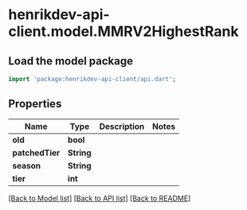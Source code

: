 # henrikdev-api-client.model.MMRV2HighestRank

## Load the model package
```dart
import 'package:henrikdev-api-client/api.dart';
```

## Properties
Name | Type | Description | Notes
------------ | ------------- | ------------- | -------------
**old** | **bool** |  | 
**patchedTier** | **String** |  | 
**season** | **String** |  | 
**tier** | **int** |  | 

[[Back to Model list]](../README.md#documentation-for-models) [[Back to API list]](../README.md#documentation-for-api-endpoints) [[Back to README]](../README.md)


